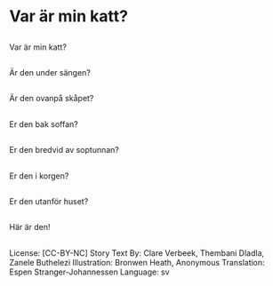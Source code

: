 # Var är min katt?

##
Var är min katt?

##
Är den under sängen?

##
Är den ovanpå skåpet?

##
Er den bak soffan?

##
Er den bredvid av soptunnan?

##
Er den i korgen?

##
Er den utanför huset?

##
Här är den!

##
License: [CC-BY-NC]
Story Text By: Clare Verbeek, Thembani Dladla, Zanele Buthelezi
Illustration: Bronwen Heath, Anonymous
Translation: Espen Stranger-Johannessen
Language: sv
